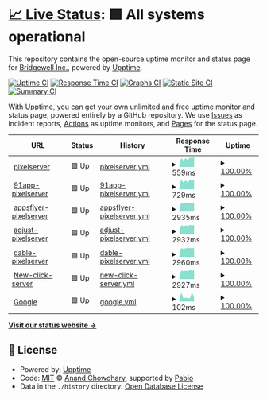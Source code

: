 # [📈 Live Status](https://demo.upptime.js.org): <!--live status--> **🟩 All systems operational**

This repository contains the open-source uptime monitor and status page for [Bridgewell Inc.](https://www.bridgewell.com/), powered by [Upptime](https://github.com/upptime/upptime).

[![Uptime CI](https://github.com/bridgewell/BW-upptime/workflows/Uptime%20CI/badge.svg)](https://github.com/bridgewell/BW-upptime/actions?query=workflow%3A%22Uptime+CI%22)
[![Response Time CI](https://github.com/bridgewell/BW-upptime/workflows/Response%20Time%20CI/badge.svg)](https://github.com/bridgewell/BW-upptime/actions?query=workflow%3A%22Response+Time+CI%22)
[![Graphs CI](https://github.com/bridgewell/BW-upptime/workflows/Graphs%20CI/badge.svg)](https://github.com/bridgewell/BW-upptime/actions?query=workflow%3A%22Graphs+CI%22)
[![Static Site CI](https://github.com/bridgewell/BW-upptime/workflows/Static%20Site%20CI/badge.svg)](https://github.com/bridgewell/BW-upptime/actions?query=workflow%3A%22Static+Site+CI%22)
[![Summary CI](https://github.com/bridgewell/BW-upptime/workflows/Summary%20CI/badge.svg)](https://github.com/bridgewell/BW-upptime/actions?query=workflow%3A%22Summary+CI%22)

With [Upptime](https://upptime.js.org), you can get your own unlimited and free uptime monitor and status page, powered entirely by a GitHub repository. We use [Issues](https://github.com/bridgewell/BW-upptime/issues) as incident reports, [Actions](https://github.com/bridgewell/BW-upptime/actions) as uptime monitors, and [Pages](https://demo.upptime.js.org) for the status page.

<!--start: status pages-->
<!-- This summary is generated by Upptime (https://github.com/upptime/upptime) -->
<!-- Do not edit this manually, your changes will be overwritten -->
<!-- prettier-ignore -->
| URL | Status | History | Response Time | Uptime |
| --- | ------ | ------- | ------------- | ------ |
| <img alt="" src="https://icons.duckduckgo.com/ip3/pixel-api.scupio.com.ico" height="13"> [pixelserver](https://pixel-api.scupio.com/v0/event/) | 🟩 Up | [pixelserver.yml](https://github.com/bridgewell/BW-upptime/commits/HEAD/history/pixelserver.yml) | <details><summary><img alt="Response time graph" src="./graphs/pixelserver/response-time-week.png" height="20"> 559ms</summary><br><a href="https://bridgewell.github.io/BW-upptime/history/pixelserver"><img alt="Response time 574" src="https://img.shields.io/endpoint?url=https%3A%2F%2Fraw.githubusercontent.com%2Fbridgewell%2FBW-upptime%2FHEAD%2Fapi%2Fpixelserver%2Fresponse-time.json"></a><br><a href="https://bridgewell.github.io/BW-upptime/history/pixelserver"><img alt="24-hour response time 456" src="https://img.shields.io/endpoint?url=https%3A%2F%2Fraw.githubusercontent.com%2Fbridgewell%2FBW-upptime%2FHEAD%2Fapi%2Fpixelserver%2Fresponse-time-day.json"></a><br><a href="https://bridgewell.github.io/BW-upptime/history/pixelserver"><img alt="7-day response time 559" src="https://img.shields.io/endpoint?url=https%3A%2F%2Fraw.githubusercontent.com%2Fbridgewell%2FBW-upptime%2FHEAD%2Fapi%2Fpixelserver%2Fresponse-time-week.json"></a><br><a href="https://bridgewell.github.io/BW-upptime/history/pixelserver"><img alt="30-day response time 574" src="https://img.shields.io/endpoint?url=https%3A%2F%2Fraw.githubusercontent.com%2Fbridgewell%2FBW-upptime%2FHEAD%2Fapi%2Fpixelserver%2Fresponse-time-month.json"></a><br><a href="https://bridgewell.github.io/BW-upptime/history/pixelserver"><img alt="1-year response time 574" src="https://img.shields.io/endpoint?url=https%3A%2F%2Fraw.githubusercontent.com%2Fbridgewell%2FBW-upptime%2FHEAD%2Fapi%2Fpixelserver%2Fresponse-time-year.json"></a></details> | <details><summary><a href="https://bridgewell.github.io/BW-upptime/history/pixelserver">100.00%</a></summary><a href="https://bridgewell.github.io/BW-upptime/history/pixelserver"><img alt="All-time uptime 99.82%" src="https://img.shields.io/endpoint?url=https%3A%2F%2Fraw.githubusercontent.com%2Fbridgewell%2FBW-upptime%2FHEAD%2Fapi%2Fpixelserver%2Fuptime.json"></a><br><a href="https://bridgewell.github.io/BW-upptime/history/pixelserver"><img alt="24-hour uptime 100.00%" src="https://img.shields.io/endpoint?url=https%3A%2F%2Fraw.githubusercontent.com%2Fbridgewell%2FBW-upptime%2FHEAD%2Fapi%2Fpixelserver%2Fuptime-day.json"></a><br><a href="https://bridgewell.github.io/BW-upptime/history/pixelserver"><img alt="7-day uptime 100.00%" src="https://img.shields.io/endpoint?url=https%3A%2F%2Fraw.githubusercontent.com%2Fbridgewell%2FBW-upptime%2FHEAD%2Fapi%2Fpixelserver%2Fuptime-week.json"></a><br><a href="https://bridgewell.github.io/BW-upptime/history/pixelserver"><img alt="30-day uptime 99.82%" src="https://img.shields.io/endpoint?url=https%3A%2F%2Fraw.githubusercontent.com%2Fbridgewell%2FBW-upptime%2FHEAD%2Fapi%2Fpixelserver%2Fuptime-month.json"></a><br><a href="https://bridgewell.github.io/BW-upptime/history/pixelserver"><img alt="1-year uptime 99.82%" src="https://img.shields.io/endpoint?url=https%3A%2F%2Fraw.githubusercontent.com%2Fbridgewell%2FBW-upptime%2FHEAD%2Fapi%2Fpixelserver%2Fuptime-year.json"></a></details>
| <img alt="" src="https://icons.duckduckgo.com/ip3/91app-api.scupio.com.ico" height="13"> [91app-pixelserver](https://91app-api.scupio.com/91app/v1/s2s/) | 🟩 Up | [91app-pixelserver.yml](https://github.com/bridgewell/BW-upptime/commits/HEAD/history/91app-pixelserver.yml) | <details><summary><img alt="Response time graph" src="./graphs/91app-pixelserver/response-time-week.png" height="20"> 729ms</summary><br><a href="https://bridgewell.github.io/BW-upptime/history/91app-pixelserver"><img alt="Response time 768" src="https://img.shields.io/endpoint?url=https%3A%2F%2Fraw.githubusercontent.com%2Fbridgewell%2FBW-upptime%2FHEAD%2Fapi%2F91app-pixelserver%2Fresponse-time.json"></a><br><a href="https://bridgewell.github.io/BW-upptime/history/91app-pixelserver"><img alt="24-hour response time 633" src="https://img.shields.io/endpoint?url=https%3A%2F%2Fraw.githubusercontent.com%2Fbridgewell%2FBW-upptime%2FHEAD%2Fapi%2F91app-pixelserver%2Fresponse-time-day.json"></a><br><a href="https://bridgewell.github.io/BW-upptime/history/91app-pixelserver"><img alt="7-day response time 729" src="https://img.shields.io/endpoint?url=https%3A%2F%2Fraw.githubusercontent.com%2Fbridgewell%2FBW-upptime%2FHEAD%2Fapi%2F91app-pixelserver%2Fresponse-time-week.json"></a><br><a href="https://bridgewell.github.io/BW-upptime/history/91app-pixelserver"><img alt="30-day response time 768" src="https://img.shields.io/endpoint?url=https%3A%2F%2Fraw.githubusercontent.com%2Fbridgewell%2FBW-upptime%2FHEAD%2Fapi%2F91app-pixelserver%2Fresponse-time-month.json"></a><br><a href="https://bridgewell.github.io/BW-upptime/history/91app-pixelserver"><img alt="1-year response time 768" src="https://img.shields.io/endpoint?url=https%3A%2F%2Fraw.githubusercontent.com%2Fbridgewell%2FBW-upptime%2FHEAD%2Fapi%2F91app-pixelserver%2Fresponse-time-year.json"></a></details> | <details><summary><a href="https://bridgewell.github.io/BW-upptime/history/91app-pixelserver">100.00%</a></summary><a href="https://bridgewell.github.io/BW-upptime/history/91app-pixelserver"><img alt="All-time uptime 100.00%" src="https://img.shields.io/endpoint?url=https%3A%2F%2Fraw.githubusercontent.com%2Fbridgewell%2FBW-upptime%2FHEAD%2Fapi%2F91app-pixelserver%2Fuptime.json"></a><br><a href="https://bridgewell.github.io/BW-upptime/history/91app-pixelserver"><img alt="24-hour uptime 100.00%" src="https://img.shields.io/endpoint?url=https%3A%2F%2Fraw.githubusercontent.com%2Fbridgewell%2FBW-upptime%2FHEAD%2Fapi%2F91app-pixelserver%2Fuptime-day.json"></a><br><a href="https://bridgewell.github.io/BW-upptime/history/91app-pixelserver"><img alt="7-day uptime 100.00%" src="https://img.shields.io/endpoint?url=https%3A%2F%2Fraw.githubusercontent.com%2Fbridgewell%2FBW-upptime%2FHEAD%2Fapi%2F91app-pixelserver%2Fuptime-week.json"></a><br><a href="https://bridgewell.github.io/BW-upptime/history/91app-pixelserver"><img alt="30-day uptime 100.00%" src="https://img.shields.io/endpoint?url=https%3A%2F%2Fraw.githubusercontent.com%2Fbridgewell%2FBW-upptime%2FHEAD%2Fapi%2F91app-pixelserver%2Fuptime-month.json"></a><br><a href="https://bridgewell.github.io/BW-upptime/history/91app-pixelserver"><img alt="1-year uptime 100.00%" src="https://img.shields.io/endpoint?url=https%3A%2F%2Fraw.githubusercontent.com%2Fbridgewell%2FBW-upptime%2FHEAD%2Fapi%2F91app-pixelserver%2Fuptime-year.json"></a></details>
| <img alt="" src="https://icons.duckduckgo.com/ip3/appsflyer-api.scupio.com.ico" height="13"> [appsflyer-pixelserver](https://appsflyer-api.scupio.com/appsflyer/v1/s2s) | 🟩 Up | [appsflyer-pixelserver.yml](https://github.com/bridgewell/BW-upptime/commits/HEAD/history/appsflyer-pixelserver.yml) | <details><summary><img alt="Response time graph" src="./graphs/appsflyer-pixelserver/response-time-week.png" height="20"> 2935ms</summary><br><a href="https://bridgewell.github.io/BW-upptime/history/appsflyer-pixelserver"><img alt="Response time 2985" src="https://img.shields.io/endpoint?url=https%3A%2F%2Fraw.githubusercontent.com%2Fbridgewell%2FBW-upptime%2FHEAD%2Fapi%2Fappsflyer-pixelserver%2Fresponse-time.json"></a><br><a href="https://bridgewell.github.io/BW-upptime/history/appsflyer-pixelserver"><img alt="24-hour response time 2820" src="https://img.shields.io/endpoint?url=https%3A%2F%2Fraw.githubusercontent.com%2Fbridgewell%2FBW-upptime%2FHEAD%2Fapi%2Fappsflyer-pixelserver%2Fresponse-time-day.json"></a><br><a href="https://bridgewell.github.io/BW-upptime/history/appsflyer-pixelserver"><img alt="7-day response time 2935" src="https://img.shields.io/endpoint?url=https%3A%2F%2Fraw.githubusercontent.com%2Fbridgewell%2FBW-upptime%2FHEAD%2Fapi%2Fappsflyer-pixelserver%2Fresponse-time-week.json"></a><br><a href="https://bridgewell.github.io/BW-upptime/history/appsflyer-pixelserver"><img alt="30-day response time 2985" src="https://img.shields.io/endpoint?url=https%3A%2F%2Fraw.githubusercontent.com%2Fbridgewell%2FBW-upptime%2FHEAD%2Fapi%2Fappsflyer-pixelserver%2Fresponse-time-month.json"></a><br><a href="https://bridgewell.github.io/BW-upptime/history/appsflyer-pixelserver"><img alt="1-year response time 2985" src="https://img.shields.io/endpoint?url=https%3A%2F%2Fraw.githubusercontent.com%2Fbridgewell%2FBW-upptime%2FHEAD%2Fapi%2Fappsflyer-pixelserver%2Fresponse-time-year.json"></a></details> | <details><summary><a href="https://bridgewell.github.io/BW-upptime/history/appsflyer-pixelserver">100.00%</a></summary><a href="https://bridgewell.github.io/BW-upptime/history/appsflyer-pixelserver"><img alt="All-time uptime 100.00%" src="https://img.shields.io/endpoint?url=https%3A%2F%2Fraw.githubusercontent.com%2Fbridgewell%2FBW-upptime%2FHEAD%2Fapi%2Fappsflyer-pixelserver%2Fuptime.json"></a><br><a href="https://bridgewell.github.io/BW-upptime/history/appsflyer-pixelserver"><img alt="24-hour uptime 100.00%" src="https://img.shields.io/endpoint?url=https%3A%2F%2Fraw.githubusercontent.com%2Fbridgewell%2FBW-upptime%2FHEAD%2Fapi%2Fappsflyer-pixelserver%2Fuptime-day.json"></a><br><a href="https://bridgewell.github.io/BW-upptime/history/appsflyer-pixelserver"><img alt="7-day uptime 100.00%" src="https://img.shields.io/endpoint?url=https%3A%2F%2Fraw.githubusercontent.com%2Fbridgewell%2FBW-upptime%2FHEAD%2Fapi%2Fappsflyer-pixelserver%2Fuptime-week.json"></a><br><a href="https://bridgewell.github.io/BW-upptime/history/appsflyer-pixelserver"><img alt="30-day uptime 100.00%" src="https://img.shields.io/endpoint?url=https%3A%2F%2Fraw.githubusercontent.com%2Fbridgewell%2FBW-upptime%2FHEAD%2Fapi%2Fappsflyer-pixelserver%2Fuptime-month.json"></a><br><a href="https://bridgewell.github.io/BW-upptime/history/appsflyer-pixelserver"><img alt="1-year uptime 100.00%" src="https://img.shields.io/endpoint?url=https%3A%2F%2Fraw.githubusercontent.com%2Fbridgewell%2FBW-upptime%2FHEAD%2Fapi%2Fappsflyer-pixelserver%2Fuptime-year.json"></a></details>
| <img alt="" src="https://icons.duckduckgo.com/ip3/adjust-api.scupio.com.ico" height="13"> [adjust-pixelserver](https://adjust-api.scupio.com/adjust/v0/event/) | 🟩 Up | [adjust-pixelserver.yml](https://github.com/bridgewell/BW-upptime/commits/HEAD/history/adjust-pixelserver.yml) | <details><summary><img alt="Response time graph" src="./graphs/adjust-pixelserver/response-time-week.png" height="20"> 2932ms</summary><br><a href="https://bridgewell.github.io/BW-upptime/history/adjust-pixelserver"><img alt="Response time 2973" src="https://img.shields.io/endpoint?url=https%3A%2F%2Fraw.githubusercontent.com%2Fbridgewell%2FBW-upptime%2FHEAD%2Fapi%2Fadjust-pixelserver%2Fresponse-time.json"></a><br><a href="https://bridgewell.github.io/BW-upptime/history/adjust-pixelserver"><img alt="24-hour response time 2776" src="https://img.shields.io/endpoint?url=https%3A%2F%2Fraw.githubusercontent.com%2Fbridgewell%2FBW-upptime%2FHEAD%2Fapi%2Fadjust-pixelserver%2Fresponse-time-day.json"></a><br><a href="https://bridgewell.github.io/BW-upptime/history/adjust-pixelserver"><img alt="7-day response time 2932" src="https://img.shields.io/endpoint?url=https%3A%2F%2Fraw.githubusercontent.com%2Fbridgewell%2FBW-upptime%2FHEAD%2Fapi%2Fadjust-pixelserver%2Fresponse-time-week.json"></a><br><a href="https://bridgewell.github.io/BW-upptime/history/adjust-pixelserver"><img alt="30-day response time 2973" src="https://img.shields.io/endpoint?url=https%3A%2F%2Fraw.githubusercontent.com%2Fbridgewell%2FBW-upptime%2FHEAD%2Fapi%2Fadjust-pixelserver%2Fresponse-time-month.json"></a><br><a href="https://bridgewell.github.io/BW-upptime/history/adjust-pixelserver"><img alt="1-year response time 2973" src="https://img.shields.io/endpoint?url=https%3A%2F%2Fraw.githubusercontent.com%2Fbridgewell%2FBW-upptime%2FHEAD%2Fapi%2Fadjust-pixelserver%2Fresponse-time-year.json"></a></details> | <details><summary><a href="https://bridgewell.github.io/BW-upptime/history/adjust-pixelserver">100.00%</a></summary><a href="https://bridgewell.github.io/BW-upptime/history/adjust-pixelserver"><img alt="All-time uptime 100.00%" src="https://img.shields.io/endpoint?url=https%3A%2F%2Fraw.githubusercontent.com%2Fbridgewell%2FBW-upptime%2FHEAD%2Fapi%2Fadjust-pixelserver%2Fuptime.json"></a><br><a href="https://bridgewell.github.io/BW-upptime/history/adjust-pixelserver"><img alt="24-hour uptime 100.00%" src="https://img.shields.io/endpoint?url=https%3A%2F%2Fraw.githubusercontent.com%2Fbridgewell%2FBW-upptime%2FHEAD%2Fapi%2Fadjust-pixelserver%2Fuptime-day.json"></a><br><a href="https://bridgewell.github.io/BW-upptime/history/adjust-pixelserver"><img alt="7-day uptime 100.00%" src="https://img.shields.io/endpoint?url=https%3A%2F%2Fraw.githubusercontent.com%2Fbridgewell%2FBW-upptime%2FHEAD%2Fapi%2Fadjust-pixelserver%2Fuptime-week.json"></a><br><a href="https://bridgewell.github.io/BW-upptime/history/adjust-pixelserver"><img alt="30-day uptime 100.00%" src="https://img.shields.io/endpoint?url=https%3A%2F%2Fraw.githubusercontent.com%2Fbridgewell%2FBW-upptime%2FHEAD%2Fapi%2Fadjust-pixelserver%2Fuptime-month.json"></a><br><a href="https://bridgewell.github.io/BW-upptime/history/adjust-pixelserver"><img alt="1-year uptime 100.00%" src="https://img.shields.io/endpoint?url=https%3A%2F%2Fraw.githubusercontent.com%2Fbridgewell%2FBW-upptime%2FHEAD%2Fapi%2Fadjust-pixelserver%2Fuptime-year.json"></a></details>
| <img alt="" src="https://icons.duckduckgo.com/ip3/dable-api.scupio.com.ico" height="13"> [dable-pixelserver](https://dable-api.scupio.com/dable/v0/event/) | 🟩 Up | [dable-pixelserver.yml](https://github.com/bridgewell/BW-upptime/commits/HEAD/history/dable-pixelserver.yml) | <details><summary><img alt="Response time graph" src="./graphs/dable-pixelserver/response-time-week.png" height="20"> 2960ms</summary><br><a href="https://bridgewell.github.io/BW-upptime/history/dable-pixelserver"><img alt="Response time 2979" src="https://img.shields.io/endpoint?url=https%3A%2F%2Fraw.githubusercontent.com%2Fbridgewell%2FBW-upptime%2FHEAD%2Fapi%2Fdable-pixelserver%2Fresponse-time.json"></a><br><a href="https://bridgewell.github.io/BW-upptime/history/dable-pixelserver"><img alt="24-hour response time 2803" src="https://img.shields.io/endpoint?url=https%3A%2F%2Fraw.githubusercontent.com%2Fbridgewell%2FBW-upptime%2FHEAD%2Fapi%2Fdable-pixelserver%2Fresponse-time-day.json"></a><br><a href="https://bridgewell.github.io/BW-upptime/history/dable-pixelserver"><img alt="7-day response time 2960" src="https://img.shields.io/endpoint?url=https%3A%2F%2Fraw.githubusercontent.com%2Fbridgewell%2FBW-upptime%2FHEAD%2Fapi%2Fdable-pixelserver%2Fresponse-time-week.json"></a><br><a href="https://bridgewell.github.io/BW-upptime/history/dable-pixelserver"><img alt="30-day response time 2979" src="https://img.shields.io/endpoint?url=https%3A%2F%2Fraw.githubusercontent.com%2Fbridgewell%2FBW-upptime%2FHEAD%2Fapi%2Fdable-pixelserver%2Fresponse-time-month.json"></a><br><a href="https://bridgewell.github.io/BW-upptime/history/dable-pixelserver"><img alt="1-year response time 2979" src="https://img.shields.io/endpoint?url=https%3A%2F%2Fraw.githubusercontent.com%2Fbridgewell%2FBW-upptime%2FHEAD%2Fapi%2Fdable-pixelserver%2Fresponse-time-year.json"></a></details> | <details><summary><a href="https://bridgewell.github.io/BW-upptime/history/dable-pixelserver">100.00%</a></summary><a href="https://bridgewell.github.io/BW-upptime/history/dable-pixelserver"><img alt="All-time uptime 100.00%" src="https://img.shields.io/endpoint?url=https%3A%2F%2Fraw.githubusercontent.com%2Fbridgewell%2FBW-upptime%2FHEAD%2Fapi%2Fdable-pixelserver%2Fuptime.json"></a><br><a href="https://bridgewell.github.io/BW-upptime/history/dable-pixelserver"><img alt="24-hour uptime 100.00%" src="https://img.shields.io/endpoint?url=https%3A%2F%2Fraw.githubusercontent.com%2Fbridgewell%2FBW-upptime%2FHEAD%2Fapi%2Fdable-pixelserver%2Fuptime-day.json"></a><br><a href="https://bridgewell.github.io/BW-upptime/history/dable-pixelserver"><img alt="7-day uptime 100.00%" src="https://img.shields.io/endpoint?url=https%3A%2F%2Fraw.githubusercontent.com%2Fbridgewell%2FBW-upptime%2FHEAD%2Fapi%2Fdable-pixelserver%2Fuptime-week.json"></a><br><a href="https://bridgewell.github.io/BW-upptime/history/dable-pixelserver"><img alt="30-day uptime 100.00%" src="https://img.shields.io/endpoint?url=https%3A%2F%2Fraw.githubusercontent.com%2Fbridgewell%2FBW-upptime%2FHEAD%2Fapi%2Fdable-pixelserver%2Fuptime-month.json"></a><br><a href="https://bridgewell.github.io/BW-upptime/history/dable-pixelserver"><img alt="1-year uptime 100.00%" src="https://img.shields.io/endpoint?url=https%3A%2F%2Fraw.githubusercontent.com%2Fbridgewell%2FBW-upptime%2FHEAD%2Fapi%2Fdable-pixelserver%2Fuptime-year.json"></a></details>
| <img alt="" src="https://icons.duckduckgo.com/ip3/c.scupio.com.ico" height="13"> [New-click-server](https://c.scupio.com/v0/click) | 🟩 Up | [new-click-server.yml](https://github.com/bridgewell/BW-upptime/commits/HEAD/history/new-click-server.yml) | <details><summary><img alt="Response time graph" src="./graphs/new-click-server/response-time-week.png" height="20"> 2927ms</summary><br><a href="https://bridgewell.github.io/BW-upptime/history/new-click-server"><img alt="Response time 2958" src="https://img.shields.io/endpoint?url=https%3A%2F%2Fraw.githubusercontent.com%2Fbridgewell%2FBW-upptime%2FHEAD%2Fapi%2Fnew-click-server%2Fresponse-time.json"></a><br><a href="https://bridgewell.github.io/BW-upptime/history/new-click-server"><img alt="24-hour response time 2795" src="https://img.shields.io/endpoint?url=https%3A%2F%2Fraw.githubusercontent.com%2Fbridgewell%2FBW-upptime%2FHEAD%2Fapi%2Fnew-click-server%2Fresponse-time-day.json"></a><br><a href="https://bridgewell.github.io/BW-upptime/history/new-click-server"><img alt="7-day response time 2927" src="https://img.shields.io/endpoint?url=https%3A%2F%2Fraw.githubusercontent.com%2Fbridgewell%2FBW-upptime%2FHEAD%2Fapi%2Fnew-click-server%2Fresponse-time-week.json"></a><br><a href="https://bridgewell.github.io/BW-upptime/history/new-click-server"><img alt="30-day response time 2958" src="https://img.shields.io/endpoint?url=https%3A%2F%2Fraw.githubusercontent.com%2Fbridgewell%2FBW-upptime%2FHEAD%2Fapi%2Fnew-click-server%2Fresponse-time-month.json"></a><br><a href="https://bridgewell.github.io/BW-upptime/history/new-click-server"><img alt="1-year response time 2958" src="https://img.shields.io/endpoint?url=https%3A%2F%2Fraw.githubusercontent.com%2Fbridgewell%2FBW-upptime%2FHEAD%2Fapi%2Fnew-click-server%2Fresponse-time-year.json"></a></details> | <details><summary><a href="https://bridgewell.github.io/BW-upptime/history/new-click-server">100.00%</a></summary><a href="https://bridgewell.github.io/BW-upptime/history/new-click-server"><img alt="All-time uptime 99.82%" src="https://img.shields.io/endpoint?url=https%3A%2F%2Fraw.githubusercontent.com%2Fbridgewell%2FBW-upptime%2FHEAD%2Fapi%2Fnew-click-server%2Fuptime.json"></a><br><a href="https://bridgewell.github.io/BW-upptime/history/new-click-server"><img alt="24-hour uptime 100.00%" src="https://img.shields.io/endpoint?url=https%3A%2F%2Fraw.githubusercontent.com%2Fbridgewell%2FBW-upptime%2FHEAD%2Fapi%2Fnew-click-server%2Fuptime-day.json"></a><br><a href="https://bridgewell.github.io/BW-upptime/history/new-click-server"><img alt="7-day uptime 100.00%" src="https://img.shields.io/endpoint?url=https%3A%2F%2Fraw.githubusercontent.com%2Fbridgewell%2FBW-upptime%2FHEAD%2Fapi%2Fnew-click-server%2Fuptime-week.json"></a><br><a href="https://bridgewell.github.io/BW-upptime/history/new-click-server"><img alt="30-day uptime 99.82%" src="https://img.shields.io/endpoint?url=https%3A%2F%2Fraw.githubusercontent.com%2Fbridgewell%2FBW-upptime%2FHEAD%2Fapi%2Fnew-click-server%2Fuptime-month.json"></a><br><a href="https://bridgewell.github.io/BW-upptime/history/new-click-server"><img alt="1-year uptime 99.82%" src="https://img.shields.io/endpoint?url=https%3A%2F%2Fraw.githubusercontent.com%2Fbridgewell%2FBW-upptime%2FHEAD%2Fapi%2Fnew-click-server%2Fuptime-year.json"></a></details>
| <img alt="" src="https://icons.duckduckgo.com/ip3/www.google.com.ico" height="13"> [Google](https://www.google.com) | 🟩 Up | [google.yml](https://github.com/bridgewell/BW-upptime/commits/HEAD/history/google.yml) | <details><summary><img alt="Response time graph" src="./graphs/google/response-time-week.png" height="20"> 102ms</summary><br><a href="https://bridgewell.github.io/BW-upptime/history/google"><img alt="Response time 98" src="https://img.shields.io/endpoint?url=https%3A%2F%2Fraw.githubusercontent.com%2Fbridgewell%2FBW-upptime%2FHEAD%2Fapi%2Fgoogle%2Fresponse-time.json"></a><br><a href="https://bridgewell.github.io/BW-upptime/history/google"><img alt="24-hour response time 87" src="https://img.shields.io/endpoint?url=https%3A%2F%2Fraw.githubusercontent.com%2Fbridgewell%2FBW-upptime%2FHEAD%2Fapi%2Fgoogle%2Fresponse-time-day.json"></a><br><a href="https://bridgewell.github.io/BW-upptime/history/google"><img alt="7-day response time 102" src="https://img.shields.io/endpoint?url=https%3A%2F%2Fraw.githubusercontent.com%2Fbridgewell%2FBW-upptime%2FHEAD%2Fapi%2Fgoogle%2Fresponse-time-week.json"></a><br><a href="https://bridgewell.github.io/BW-upptime/history/google"><img alt="30-day response time 98" src="https://img.shields.io/endpoint?url=https%3A%2F%2Fraw.githubusercontent.com%2Fbridgewell%2FBW-upptime%2FHEAD%2Fapi%2Fgoogle%2Fresponse-time-month.json"></a><br><a href="https://bridgewell.github.io/BW-upptime/history/google"><img alt="1-year response time 98" src="https://img.shields.io/endpoint?url=https%3A%2F%2Fraw.githubusercontent.com%2Fbridgewell%2FBW-upptime%2FHEAD%2Fapi%2Fgoogle%2Fresponse-time-year.json"></a></details> | <details><summary><a href="https://bridgewell.github.io/BW-upptime/history/google">100.00%</a></summary><a href="https://bridgewell.github.io/BW-upptime/history/google"><img alt="All-time uptime 100.00%" src="https://img.shields.io/endpoint?url=https%3A%2F%2Fraw.githubusercontent.com%2Fbridgewell%2FBW-upptime%2FHEAD%2Fapi%2Fgoogle%2Fuptime.json"></a><br><a href="https://bridgewell.github.io/BW-upptime/history/google"><img alt="24-hour uptime 100.00%" src="https://img.shields.io/endpoint?url=https%3A%2F%2Fraw.githubusercontent.com%2Fbridgewell%2FBW-upptime%2FHEAD%2Fapi%2Fgoogle%2Fuptime-day.json"></a><br><a href="https://bridgewell.github.io/BW-upptime/history/google"><img alt="7-day uptime 100.00%" src="https://img.shields.io/endpoint?url=https%3A%2F%2Fraw.githubusercontent.com%2Fbridgewell%2FBW-upptime%2FHEAD%2Fapi%2Fgoogle%2Fuptime-week.json"></a><br><a href="https://bridgewell.github.io/BW-upptime/history/google"><img alt="30-day uptime 100.00%" src="https://img.shields.io/endpoint?url=https%3A%2F%2Fraw.githubusercontent.com%2Fbridgewell%2FBW-upptime%2FHEAD%2Fapi%2Fgoogle%2Fuptime-month.json"></a><br><a href="https://bridgewell.github.io/BW-upptime/history/google"><img alt="1-year uptime 100.00%" src="https://img.shields.io/endpoint?url=https%3A%2F%2Fraw.githubusercontent.com%2Fbridgewell%2FBW-upptime%2FHEAD%2Fapi%2Fgoogle%2Fuptime-year.json"></a></details>

<!--end: status pages-->

[**Visit our status website →**](https://demo.upptime.js.org)

## 📄 License

- Powered by: [Upptime](https://github.com/upptime/upptime)
- Code: [MIT](./LICENSE) © [Anand Chowdhary](https://anandchowdhary.com), supported by [Pabio](https://pabio.com)
- Data in the `./history` directory: [Open Database License](https://opendatacommons.org/licenses/odbl/1-0/)
